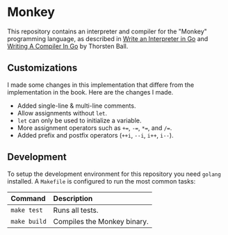 # Monkey

This repository contains an interpreter and compiler for the "Monkey"
programming language, as described in [Write an Interpreter in Go][1] and
[Writing A Compiler In Go][2] by Thorsten Ball.

[1]: https://interpreterbook.com/
[2]: https://compilerbook.com/


## Customizations

I made some changes in this implementation that differe from the implementation
in the book. Here are the changes I made.

- Added single-line & multi-line comments.
- Allow assignments without `let`.
- `let` can only be used to initialize a variable.
- More assignment operators such as `+=`, `-=`, `*=`, and `/=`.
- Added prefix and postfix operators (`++i`, `--i`, `i++`, `i--`).


## Development

To setup the development environment for this repository you need `golang` installed. A `Makefile` is configured to run the most common tasks:

| Command      | Description                 |
| :----------- | :-------------------------- |
| `make test`  | Runs all tests.             |
| `make build` | Compiles the Monkey binary. |
